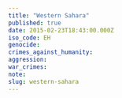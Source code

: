 ```yaml
---
title: "Western Sahara"
published: true
date: 2015-02-23T18:43:00.000Z
iso_code: EH
genocide:
crimes_against_humanity:
aggression:
war_crimes:
note:
slug: western-sahara
---
```

